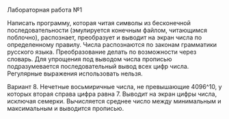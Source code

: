 Лабораторная работа №1

Написать программу, которая читая символы из бесконечной последовательности (эмулируется конечным файлом, читающимся поблочно), 
распознает, преобразует и выводит на экран числа по определенному правилу. 
Числа распознаются по законам грамматики русского языка. Преобразование делать по возможности через словарь. 
Для упрощения под выводом числа прописью подразумевается последовательный вывод всех цифр числа. 
Регулярные выражения использовать нельзя.

Вариант 8.
Нечетные восьмиричные числа, не превышающие 4096^10, у которых вторая справа цифра равна 7. 
Выводит на экран цифры числа, исключая семерки. 
Вычисляется среднее число между минимальным и максимальным и выводится прописью.
